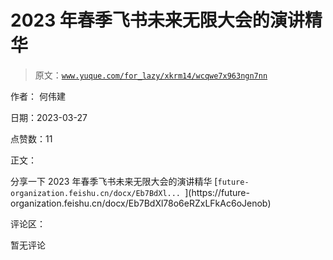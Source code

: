 # 2023 年春季飞书未来无限大会的演讲精华

> 原文：[`www.yuque.com/for_lazy/xkrm14/wcqwe7x963ngn7nn`](https://www.yuque.com/for_lazy/xkrm14/wcqwe7x963ngn7nn)

作者： 何伟建

日期：2023-03-27

点赞数：11

正文：

分享一下 2023 年春季飞书未来无限大会的演讲精华 [`future- organization.feishu.cn/docx/Eb7BdXl... `](https://future- organization.feishu.cn/docx/Eb7BdXl78o6eRZxLFkAc6oJenob)

评论区：

暂无评论

